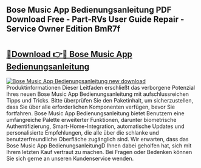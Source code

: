 ## Bose Music App Bedienungsanleitung PDF Download Free - Part-RVs User Guide Repair - Service Owner Edition BmR7f

# <h2><a href="http://df4rzuh.blite.top/?on=Bose+Music+App+Bedienungsanleitung">🔗Download 👉🔴 Bose Music App Bedienungsanleitung</a></h2>

[![Bose Music App Bedienungsanleitung new download](https://i.imgur.com/lujVjoI.png)](http://df4rzuh.blite.top/?on=Bose+Music+App+Bedienungsanleitung)
Produktinformationen Dieser Leitfaden erschließt das verborgene Potenzial Ihres neuen Bose Music App Bedienungsanleitung mit aufschlussreichen Tipps und Tricks. Bitte überprüfen Sie den Paketinhalt, um sicherzustellen, dass Sie über alle erforderlichen Komponenten verfügen, bevor Sie fortfahren. Bose Music App Bedienungsanleitung bietet Benutzern eine umfangreiche Palette erweiterter Funktionen, darunter biometrische Authentifizierung, Smart-Home-Integration, automatische Updates und personalisierte Empfehlungen, die alle über die schlanke und benutzerfreundliche Oberfläche zugänglich sind. Wir erwarten, dass das Bose Music App BedienungsanleitungD Ihnen dabei geholfen hat, sich mit Ihrem letzten Kauf vertraut zu machen. Bei Fragen oder Bedenken können Sie sich gerne an unseren Kundenservice wenden.
